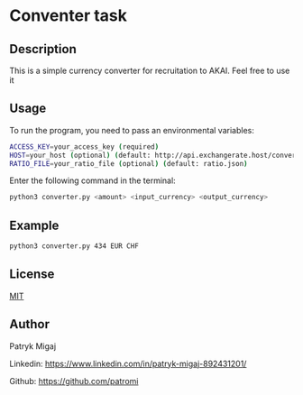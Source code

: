# Conventer task
## Description

This is a simple currency converter for recruitation to AKAI. Feel free to use it
## Usage

To run the program, you need to pass an environmental variables:

```bash
ACCESS_KEY=your_access_key (required)
HOST=your_host (optional) (default: http://api.exchangerate.host/convert)
RATIO_FILE=your_ratio_file (optional) (default: ratio.json)
```

Enter the following command in the terminal:

```bash
python3 converter.py <amount> <input_currency> <output_currency>
```

## Example

```bash
python3 converter.py 434 EUR CHF
```


## License

[MIT](https://choosealicense.com/licenses/mit/)

## Author

Patryk Migaj

Linkedin: https://www.linkedin.com/in/patryk-migaj-892431201/

Github: https://github.com/patromi






